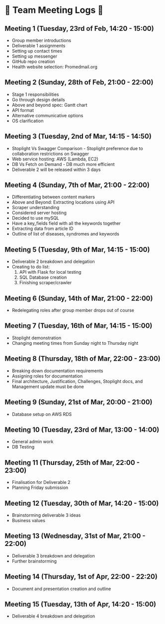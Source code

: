 # 🐔 Team Meeting Logs 🐔
## Meeting 1 (Tuesday, 23rd of Feb, 14:20 - 15:00)
* Group member introductions
* Deliverable 1 assignments
* Setting up contact times
* Setting up messenger
* GitHub repo creation
* Health website selection: Promedmail.org

## Meeting 2 (Sunday, 28th of Feb, 21:00 - 22:00)
* Stage 1 responsibilities
* Go through design details
* Above and beyond spec: Gantt chart
* API format
* Alternative communicative options
* OS clarification

## Meeting 3 (Tuesday, 2nd of Mar, 14:15 - 14:50)
* Stoplight Vs Swagger Comparison - Stoplight preference due to collaboration restrictions on Swagger
* Web service hosting: AWS (Lambda, EC2)
* DB Vs Fetch on Demand - DB much more efficient
* Deliverable 2 will be released within 3 days

## Meeting 4 (Sunday, 7th of Mar, 21:00 - 22:00)
* Differentiating between content markers
* Above and Beyond: Extracting locations using API
* Scraper understanding
* Considered server hosting
* Decided to use mySQL
* Have a key_fields field with all the keywords together
* Extracting data from article ID
* Outline of list of diseases, syndromes and keywords

## Meeting 5 (Tuesday, 9th of Mar, 14:15 - 15:00)
* Deliverable 2 breakdown and delegation
* Creating to do list:
  1. API with Flask for local testing
  2. SQL Database creation
  3. Finishing scraper/crawler

## Meeting 6 (Sunday, 14th of Mar, 21:00 - 22:00)
* Redelegating roles after group member drops out of course

## Meeting 7 (Tuesday, 16th of Mar, 14:15 - 15:00)
* Stoplight demonstration
* Changing meeting times from Sunday night to Thursday night

## Meeting 8 (Thursday, 18th of Mar, 22:00 - 23:00)
* Breaking down documentation requirements
* Assigning roles for documentation
* Final architecture, Justification, Challenges, Stoplight docs, and Management update must be done

## Meeting 9 (Sunday, 21st of Mar, 20:00 - 21:00)
* Database setup on AWS RDS

## Meeting 10 (Tuesday, 23rd of Mar, 13:00 - 14:00)
* General admin work
* DB Testing

## Meeting 11 (Thursday, 25th of Mar, 22:00 - 23:00)
* Finalisation for Deliverable 2
* Planning Friday submission

## Meeting 12 (Tuesday, 30th of Mar, 14:20 - 15:00)
* Brainstorming deliverable 3 ideas
* Business values

## Meeting 13 (Wednesday, 31st of Mar, 21:00 - 22:00)
* Deliverable 3 breakdown and delegation
* Further brainstorming

## Meeting 14 (Thursday, 1st of Apr, 22:00 - 22:20)
* Document and presentation creation and outline

## Meeting 15 (Tuesday, 13th of Apr, 14:20 - 15:00)
* Deliverable 4 breakdown and delegation
